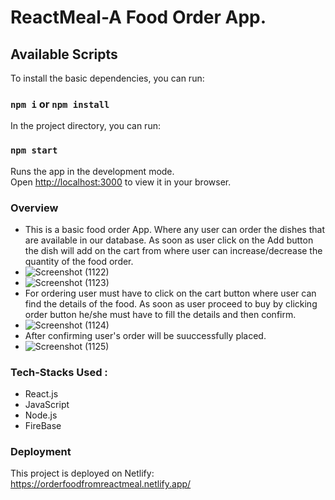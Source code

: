 # ReactMeal-A Food Order App.

## Available Scripts

To install the basic dependencies, you can run:

### `npm i` or `npm install`

In the project directory, you can run:

### `npm start`

Runs the app in the development mode.\
Open [http://localhost:3000](http://localhost:3000) to view it in your browser.

### Overview

- This is a basic food order App. Where any user can order the dishes that are available in our database. As soon as user click on the Add button the dish will add on the cart from where user can increase/decrease the quantity of the food order. 
- ![Screenshot (1122)](https://github.com/ShashiS07/Food-Order-App/assets/115537478/83cc1e1b-fbfa-4705-863f-460e03fdc293)
- ![Screenshot (1123)](https://github.com/ShashiS07/Food-Order-App/assets/115537478/298ff007-2b78-47ff-9f7a-c0c944ce9ff4)
- For ordering user must have to click on the cart button where user can find the details of the food. As soon as user proceed to buy by clicking order button he/she must have to fill the details and then confirm.
- ![Screenshot (1124)](https://github.com/ShashiS07/Food-Order-App/assets/115537478/e30c9dd6-cf14-4101-840b-e5d0d2a277db)
- After confirming user's order will be suuccessfully placed.
- ![Screenshot (1125)](https://github.com/ShashiS07/Food-Order-App/assets/115537478/d0a20a58-244c-487a-9e41-70cd10723c9e)

### Tech-Stacks Used : 
- React.js
- JavaScript
- Node.js
- FireBase

### Deployment
This project is deployed on Netlify: https://orderfoodfromreactmeal.netlify.app/

